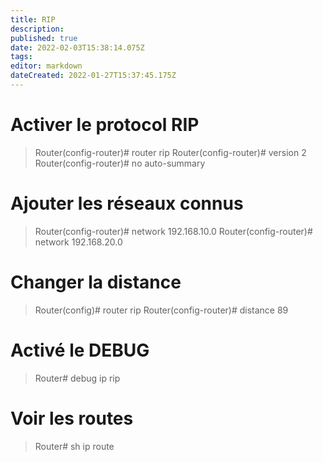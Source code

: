 ```yaml
---
title: RIP
description: 
published: true
date: 2022-02-03T15:38:14.075Z
tags: 
editor: markdown
dateCreated: 2022-01-27T15:37:45.175Z
---
```


# Activer le protocol RIP
> Router(config-router)# router rip
> Router(config-router)# version 2
> Router(config-router)# no auto-summary

# Ajouter les réseaux connus
> Router(config-router)# network 192.168.10.0
> Router(config-router)# network 192.168.20.0

# Changer la distance
> Router(config)# router rip
> Router(config-router)# distance 89

# Activé le DEBUG
> Router# debug ip rip

# Voir les routes
> Router# sh ip route